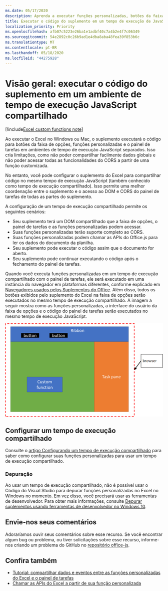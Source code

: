 ```yaml
---
ms.date: 05/17/2020
description: Aprenda a executar funções personalizadas, botões da faixa de opções e código do painel de tarefas no mesmo tempo de execução do JavaScript para coordenar cenários em seu suplemento.
title: Executar o código do suplemento em um tempo de execução de JavaScript compartilhado
localization_priority: Priority
ms.openlocfilehash: afb07c5223e26ba1e1adbf40c7a4b2e4f7c06349
ms.sourcegitcommit: 54e2892c0c26b9ad1e4dba8aba48fea39f853b6c
ms.translationtype: MT
ms.contentlocale: pt-BR
ms.lasthandoff: 05/18/2020
ms.locfileid: "44275928"
---
```

# <a name="overview-run-your-add-in-code-in-a-shared-javascript-runtimes"></a>Visão geral: executar o código do suplemento em um ambiente de tempo de execução JavaScript compartilhado

[!include[Excel custom functions note](../includes/excel-custom-functions-note.md)]

Ao executar o Excel no Windows ou Mac, o suplemento executará o código para botões da faixa de opções, funções personalizadas e o painel de tarefas em ambientes de tempo de execução JavaScript separados. Isso cria limitações, como não poder compartilhar facilmente dados globais e não poder acessar todas as funcionalidades do CORS a partir de uma função customizada.

No entanto, você pode configurar o suplemento do Excel para compartilhar código no mesmo tempo de execução JavaScript (também conhecido como tempo de execução compartilhado). Isso permite uma melhor coordenação entre o suplemento e o acesso ao DOM e CORS do painel de tarefas de todas as partes do suplemento.

A configuração de um tempo de execução compartilhado permite os seguintes cenários:

- Seu suplemento terá um DOM compartilhado que a faixa de opções, o painel de tarefas e as funções personalizadas podem acessar.
- Suas funções personalizadas terão suporte completo ao CORS.
- Suas funções personalizadas podem chamar as APIs do Office.js para ler os dados do documento da planilha.
- Seu suplemento pode executar o código assim que o documento for aberto.
- Seu suplemento pode continuar executando o código após o fechamento do painel de tarefas.

Quando você executa funções personalizadas em um tempo de execução compartilhado com o painel de tarefas, ele será executado em uma instância do navegador em plataformas diferentes, conforme explicado em [Navegadores usados pelos Suplementos do Office](../concepts/browsers-used-by-office-web-add-ins.md). Além disso, todos os botões exibidos pelo suplemento do Excel na faixa de opções serão executados no mesmo tempo de execução compartilhado. A imagem a seguir mostra como as funções personalizadas, a interface do usuário da faixa de opções e o código do painel de tarefas serão executados no mesmo tempo de execução JavaScript.

![Funções personalizadas em execução em um tempo de execução compartilhado com botões de faixa de opções e o painel de tarefas no Excel](../images/custom-functions-in-browser-runtime.png)

## <a name="set-up-a-shared-runtime"></a>Configurar um tempo de execução compartilhado

Consulte o [artigo Configurando um tempo de execução compartilhado](./configure-your-add-in-to-use-a-shared-runtime.md) para saber como configurar suas funções personalizadas para usar um tempo de execução compartilhado.

### <a name="debugging"></a>Depuração

Ao usar um tempo de execução compartilhado, não é possível usar o Código do Visual Studio para depurar funções personalizadas no Excel no Windows no momento. Em vez disso, você precisará usar as ferramentas de desenvolvedor. Para obter mais informações, consulte [Depurar suplementos usando ferramentas de desenvolvedor no Windows 10](../testing/debug-add-ins-using-f12-developer-tools-on-windows-10.md).

## <a name="give-us-feedback"></a>Envie-nos seus comentários

Adoraríamos ouvir seus comentários sobre esse recurso. Se você encontrar algum bug ou problema, ou tiver solicitações sobre esse recurso, informe-nos criando um problema do GitHub no [repositório office-js](https://github.com/OfficeDev/office-js).

## <a name="see-also"></a>Confira também

- [Tutorial: compartilhar dados e eventos entre as funções personalizadas do Excel e o painel de tarefas](../tutorials/share-data-and-events-between-custom-functions-and-the-task-pane-tutorial.md)
- [Chamar as APIs do Excel a partir de sua função personalizada](call-excel-apis-from-custom-function.md)
